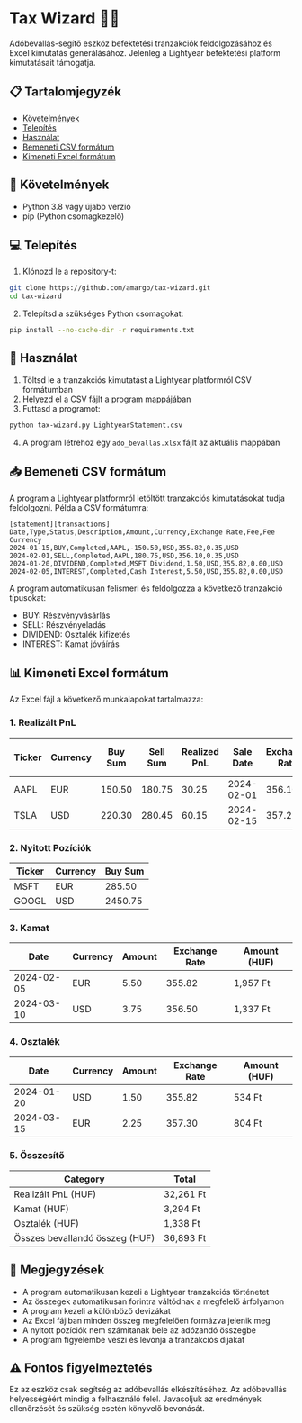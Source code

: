 # Tax Wizard 🧙‍♂️

Adóbevallás-segítő eszköz befektetési tranzakciók feldolgozásához és Excel kimutatás generálásához. Jelenleg a Lightyear befektetési platform kimutatásait támogatja.

## 📋 Tartalomjegyzék
- [Követelmények](#követelmények)
- [Telepítés](#telepítés)
- [Használat](#használat)
- [Bemeneti CSV formátum](#bemeneti-csv-formátum)
- [Kimeneti Excel formátum](#kimeneti-excel-formátum)

## 🔧 Követelmények

- Python 3.8 vagy újabb verzió
- pip (Python csomagkezelő)

## 💻 Telepítés

1. Klónozd le a repository-t:
```bash
git clone https://github.com/amargo/tax-wizard.git
cd tax-wizard
```

2. Telepítsd a szükséges Python csomagokat:
```bash
pip install --no-cache-dir -r requirements.txt
```

## 🚀 Használat

1. Töltsd le a tranzakciós kimutatást a Lightyear platformról CSV formátumban
2. Helyezd el a CSV fájlt a program mappájában
3. Futtasd a programot:
```bash
python tax-wizard.py LightyearStatement.csv
```

4. A program létrehoz egy `ado_bevallas.xlsx` fájlt az aktuális mappában

## 📥 Bemeneti CSV formátum

A program a Lightyear platformról letöltött tranzakciós kimutatásokat tudja feldolgozni. Példa a CSV formátumra:

```csv
[statement][transactions]
Date,Type,Status,Description,Amount,Currency,Exchange Rate,Fee,Fee Currency
2024-01-15,BUY,Completed,AAPL,-150.50,USD,355.82,0.35,USD
2024-02-01,SELL,Completed,AAPL,180.75,USD,356.10,0.35,USD
2024-01-20,DIVIDEND,Completed,MSFT Dividend,1.50,USD,355.82,0.00,USD
2024-02-05,INTEREST,Completed,Cash Interest,5.50,USD,355.82,0.00,USD
```

A program automatikusan felismeri és feldolgozza a következő tranzakció típusokat:
- BUY: Részvényvásárlás
- SELL: Részvényeladás
- DIVIDEND: Osztalék kifizetés
- INTEREST: Kamat jóváírás

## 📊 Kimeneti Excel formátum

Az Excel fájl a következő munkalapokat tartalmazza:

### 1. Realizált PnL
| Ticker | Currency | Buy Sum | Sell Sum | Realized PnL | Sale Date | Exchange Rate | Realized PnL (HUF) |
|--------|----------|---------|-----------|-------------|-----------|--------------|------------------|
| AAPL   | EUR      | 150.50  | 180.75    | 30.25       | 2024-02-01| 356.10       | 10,772 Ft        |
| TSLA   | USD      | 220.30  | 280.45    | 60.15       | 2024-02-15| 357.25       | 21,489 Ft        |

### 2. Nyitott Pozíciók
| Ticker | Currency | Buy Sum |
|--------|----------|---------|
| MSFT   | EUR      | 285.50  |
| GOOGL  | USD      | 2450.75 |

### 3. Kamat
| Date       | Currency | Amount | Exchange Rate | Amount (HUF) |
|------------|----------|--------|---------------|--------------|
| 2024-02-05 | EUR      | 5.50   | 355.82        | 1,957 Ft     |
| 2024-03-10 | USD      | 3.75   | 356.50        | 1,337 Ft     |

### 4. Osztalék
| Date       | Currency | Amount | Exchange Rate | Amount (HUF) |
|------------|----------|--------|---------------|--------------|
| 2024-01-20 | USD      | 1.50   | 355.82        | 534 Ft       |
| 2024-03-15 | EUR      | 2.25   | 357.30        | 804 Ft       |

### 5. Összesítő
| Category                       | Total      |
|--------------------------------|------------|
| Realizált PnL (HUF)            | 32,261 Ft  |
| Kamat (HUF)                    | 3,294 Ft   |
| Osztalék (HUF)                 | 1,338 Ft   |
| Összes bevallandó összeg (HUF) | 36,893 Ft  |

## 📝 Megjegyzések

- A program automatikusan kezeli a Lightyear tranzakciós történetet
- Az összegek automatikusan forintra váltódnak a megfelelő árfolyamon
- A program kezeli a különböző devizákat
- Az Excel fájlban minden összeg megfelelően formázva jelenik meg
- A nyitott pozíciók nem számítanak bele az adózandó összegbe
- A program figyelembe veszi és levonja a tranzakciós díjakat

## ⚠️ Fontos figyelmeztetés

Ez az eszköz csak segítség az adóbevallás elkészítéséhez. Az adóbevallás helyességéért mindig a felhasználó felel. Javasoljuk az eredmények ellenőrzését és szükség esetén könyvelő bevonását.
